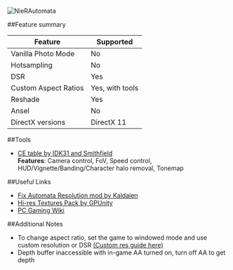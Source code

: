 ![NieRAutomata](Images\nier-automata-header.png "Shot by Midhras")

##Feature summary

Feature | Supported
--|--
Vanilla Photo Mode | No
Hotsampling | No
DSR | Yes
Custom Aspect Ratios | Yes, with tools 
Reshade | Yes
Ansel | No
DirectX versions | DirectX 11
 
##Tools

* [CE table by IDK31 and Smithfield](..\CheatTables\nier_automata_121.ct)  
**Features**: Camera control, FoV, Speed control, HUD/Vignette/Banding/Character halo removal, Tonemap

##Useful Links

* [Fix Automata Resolution mod by Kaldaien](https://steamcommunity.com/sharedfiles/filedetails/?id=682947327)
* [Hi-res Textures Pack by GPUnity](https://www.nexusmods.com/nierautomata/mods/5)
* [PC Gaming Wiki](https://pcgamingwiki.com/wiki/Nier:_Automata)

##Additional Notes
* To change aspect ratio, set the game to windowed mode and use custom resolution or DSR [(Custom res guide here)](..\GeneralGuides\custom_dsr_resolutions.htm)
* Depth buffer inaccessible with in-game AA turned on, turn off AA to get depth

